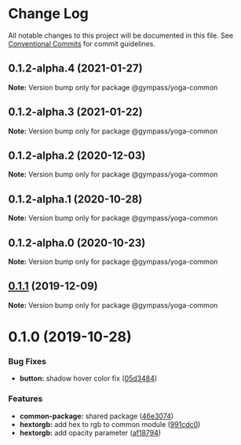 # Change Log

All notable changes to this project will be documented in this file.
See [Conventional Commits](https://conventionalcommits.org) for commit guidelines.

## 0.1.2-alpha.4 (2021-01-27)

**Note:** Version bump only for package @gympass/yoga-common





## 0.1.2-alpha.3 (2021-01-22)

**Note:** Version bump only for package @gympass/yoga-common





## 0.1.2-alpha.2 (2020-12-03)

**Note:** Version bump only for package @gympass/yoga-common





## 0.1.2-alpha.1 (2020-10-28)

**Note:** Version bump only for package @gympass/yoga-common





## 0.1.2-alpha.0 (2020-10-23)

**Note:** Version bump only for package @gympass/yoga-common

## [0.1.1](https://github.com/Gympass/yoga/compare/@gympass/yoga-common@0.1.0...@gympass/yoga-common@0.1.1) (2019-12-09)

**Note:** Version bump only for package @gympass/yoga-common

# 0.1.0 (2019-10-28)

### Bug Fixes

- **button:** shadow hover color fix ([05d3484](https://github.com/Gympass/yoga/commit/05d3484))

### Features

- **common-package:** shared package ([46e3074](https://github.com/Gympass/yoga/commit/46e3074))
- **hextorgb:** add hex to rgb to common module ([991cdc0](https://github.com/Gympass/yoga/commit/991cdc0))
- **hextorgb:** add opacity parameter ([af18794](https://github.com/Gympass/yoga/commit/af18794))
